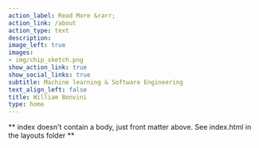 ```yaml
---
action_label: Read More &rarr;
action_link: /about
action_type: text
description: 
image_left: true
images:
- img/chip_sketch.png
show_action_link: true
show_social_links: true
subtitle: Machine learning & Software Engineering
text_align_left: false
title: William Bonvini 
type: home
---
```


** index doesn't contain a body, just front matter above.
See index.html in the layouts folder **
